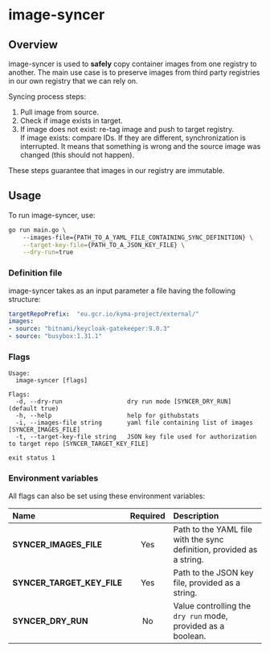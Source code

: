 # image-syncer

## Overview

image-syncer is used to **safely** copy container images from one registry to another. 
The main use case is to preserve images from third party registries in our own registry that we can rely on.

Syncing process steps:
1. Pull image from source.
2. Check if image exists in target.
3. If image does not exist: re-tag image and push to target registry.  
If image exists: compare IDs. If they are different, synchronization is interrupted. It means that something is wrong and the source image was changed (this should not happen).

These steps guarantee that images in our registry are immutable.

## Usage

To run image-syncer, use:
```bash
go run main.go \ 
    --images-file={PATH_TO_A_YAML_FILE_CONTAINING_SYNC_DEFINITION} \
    --target-key-file={PATH_TO_A_JSON_KEY_FILE} \
    --dry-run=true
```

### Definition file

image-syncer takes as an input parameter a file having the following structure: 

```yaml
targetRepoPrefix:  "eu.gcr.io/kyma-project/external/"
images:
- source: "bitnami/keycloak-gatekeeper:9.0.3"
- source: "busybox:1.31.1"

```

### Flags

```
Usage:
  image-syncer [flags]

Flags:
  -d, --dry-run                  dry run mode [SYNCER_DRY_RUN] (default true)
  -h, --help                     help for githubstats
  -i, --images-file string       yaml file containing list of images [SYNCER_IMAGES_FILE]
  -t, --target-key-file string   JSON key file used for authorization to target repo [SYNCER_TARGET_KEY_FILE]

exit status 1
```


### Environment variables

All flags can also be set using these environment variables:

| Name                           | Required | Description                                                           |
| :----------------------------- | :------: | :-------------------------------------------------------------------- |
| **SYNCER_IMAGES_FILE**         |    Yes   | Path to the YAML file with the sync definition, provided as a string.       |
| **SYNCER_TARGET_KEY_FILE**     |    Yes   | Path to the JSON key file, provided as a string.                        |
| **SYNCER_DRY_RUN**             |    No    | Value controlling the `dry run` mode, provided as a boolean.                     |
